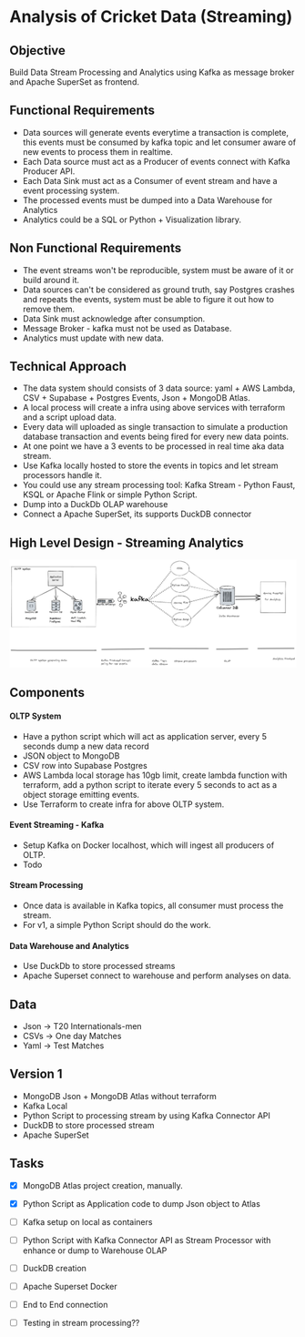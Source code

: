 # Analysis of Cricket Data (Streaming)

## Objective

Build Data Stream Processing and Analytics using Kafka as message broker and Apache SuperSet as frontend. 

## Functional Requirements

- Data sources will generate events everytime a transaction is complete, this events must be consumed by kafka topic and let consumer aware of new events to process them in realtime.
- Each Data source must act as a Producer of events connect with Kafka Producer API.
- Each Data Sink must act as a Consumer of event stream and have a event processing system.
- The processed events must be dumped into a Data Warehouse for Analytics
- Analytics could be a SQL or Python + Visualization library.

## Non Functional Requirements

- The event streams won't be reproducible, system must be aware of it or build around it.
- Data sources can't be considered as ground truth, say Postgres crashes and repeats the events, system must be able to figure it out how to remove them.
- Data Sink must acknowledge after consumption.
- Message Broker - kafka must not be used as Database.
- Analytics must update with new data.

## Technical Approach

-  The data system should consists of 3 data source: yaml + AWS Lambda, CSV + Supabase + Postgres Events, Json + MongoDB Atlas.
-  A local process will create a infra using above services with terraform and a script upload data.
-  Every data will uploaded as single transaction to simulate a production database transaction and events being fired for every new data points.
-  At one point we have a 3 events to be processed in real time aka data stream.
-  Use Kafka locally hosted to store the events in topics and let stream processors handle it.
-  You could use any stream processing tool: Kafka Stream - Python Faust, KSQL or Apache Flink or simple Python Script.
-  Dump into a DuckDb OLAP warehouse
-  Connect a Apache SuperSet, its supports DuckDB connector


## High Level Design - Streaming Analytics

![Alt text](high_level_data_architecture.png)


## Components

#### OLTP System

- Have a python script which will act as application server, every 5 seconds dump a new data record
- JSON object to MongoDB
- CSV row into Supabase Postgres
- AWS Lambda local storage has 10gb limit, create lambda function with terraform, add a python script to iterate every 5 seconds to act as a object storage emitting events.
- Use Terraform to create infra for above OLTP system.

#### Event Streaming - Kafka

- Setup Kafka on Docker localhost, which will ingest all producers of OLTP.
- Todo

#### Stream Processing

- Once data is available in Kafka topics, all consumer must process the stream.
- For v1, a simple Python Script should do the work.

#### Data Warehouse and Analytics

- Use DuckDb to store processed streams
- Apache Superset connect to warehouse and perform analyses on data.

## Data

- Json -> T20 Internationals-men
- CSVs -> One day Matches
- Yaml -> Test Matches

## Version 1

- MongoDB Json + MongoDB Atlas without terraform
- Kafka Local 
- Python Script to processing stream by using Kafka Connector API
- DuckDB to store processed stream
- Apache SuperSet


## Tasks

- [x] MongoDB Atlas project creation, manually.
- [x] Python Script as Application code to dump Json object to Atlas
- [ ] Kafka setup on local as containers
- [ ] Python Script with Kafka Connector API as Stream Processor with enhance or dump to Warehouse OLAP
- [ ] DuckDB creation
- [ ] Apache Superset Docker
- [ ] End to End connection
- [ ] Testing in stream processing??

